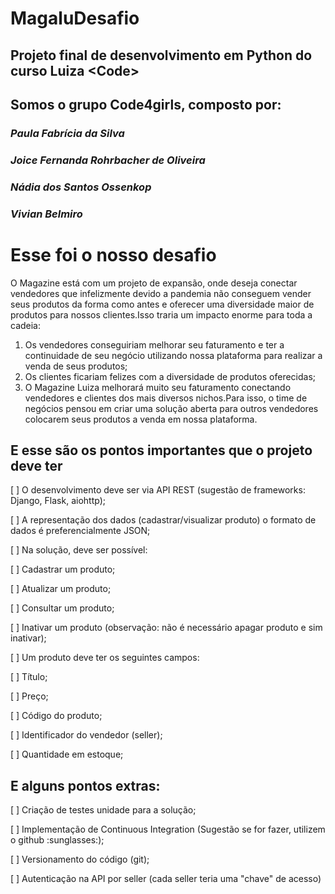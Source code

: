 # MagaluDesafio
## Projeto final de desenvolvimento em Python do curso Luiza &lt;Code> ##

## Somos o grupo Code4girls, composto por:

### *Paula Fabrícia da Silva* 

### *Joice Fernanda Rohrbacher de Oliveira*

### *Nádia dos Santos Ossenkop*

### *Vivian Belmiro*


# Esse foi o nosso desafio #

O Magazine está com um projeto de expansão, onde deseja conectar vendedores que infelizmente devido a pandemia não conseguem vender seus produtos da forma como antes e oferecer uma diversidade maior de produtos para nossos clientes.Isso traria um impacto enorme para toda a cadeia:

1. Os vendedores conseguiriam melhorar seu faturamento e ter a continuidade de seu negócio utilizando nossa plataforma para realizar a venda de seus produtos;
2. Os clientes ficariam felizes com a diversidade de produtos oferecidas;
3. O Magazine Luiza melhorará muito seu faturamento conectando vendedores e clientes dos mais diversos nichos.Para isso, o time de negócios pensou em criar uma solução aberta para outros vendedores colocarem seus produtos a venda em nossa plataforma.

## E esse são os pontos importantes que o projeto deve ter ##

  <p>[ ] O desenvolvimento deve ser via API REST (sugestão de frameworks: Django, Flask, aiohttp);<p>
  <p>[ ] A representação dos dados (cadastrar/visualizar produto) o formato de dados é preferencialmente JSON;<p>
  <p>[ ] Na solução, deve ser possível:<p>
  <p>[ ] Cadastrar um produto;<p>
  <p>[ ] Atualizar um produto;<p>
  <p>[ ] Consultar um produto;<p>
  <p>[ ] Inativar um produto (observação: não é necessário apagar produto e sim inativar);<p>
  <p>[ ] Um produto deve ter os seguintes campos:<p>
  <p>[ ] Título;<p>
  <p>[ ] Preço;<p>
  <p>[ ] Código do produto;<p>
  <p>[ ] Identificador do vendedor (seller);<p>
  <p>[ ] Quantidade em estoque;<p>
  
  
## E alguns pontos extras: ##

<p>[ ] Criação de testes unidade para a solução;<p>
<p>[ ] Implementação de Continuous Integration (Sugestão se for fazer, utilizem o github :sunglasses:);<p>
<p>[ ] Versionamento do código (git);<p>
<p>[ ] Autenticação na API por seller (cada seller teria uma "chave" de acesso)
<p>


